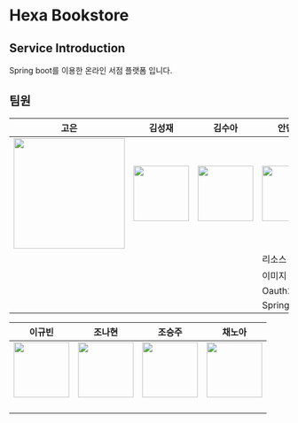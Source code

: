 # Hexa Bookstore

## Service Introduction
Spring boot를 이용한 온라인 서점 플랫폼 입니다.

## 팀원
|고은|김성재|김수아|안민재|
|---|---|---|---|
|<img style="height: 200px; width: 200px;" src="https://avatars.githubusercontent.com/u/133118296?v=4"/>|<img style="height: 100px; width: 100px;" src="https://avatars.githubusercontent.com/u/104749176?v=4"/>|<img style="height: 100px; width: 100px;" src="https://avatars.githubusercontent.com/u/144919371?v=4"/>|<img style="height: 100px; width: 100px;" src="https://avatars.githubusercontent.com/u/180361980?v=4"/>|
| | | |리소스 암호화 |
| | | |이미지 저장 | 
| | | |Oauth2, JWT | 
| | | |Spring batch | 

|이규빈|조나현|조승주|채노아|
|---|---|---|---|
|<img style="height: 100px; width: 100px;" src="https://avatars.githubusercontent.com/u/121775765?v=4"/>|<img style="height: 100px; width: 100px;" src="https://avatars.githubusercontent.com/u/95014596?v=4"/>|<img style="height: 100px; width: 100px;" src="https://avatars.githubusercontent.com/u/168888761?v=4"/>|<img style="height: 100px; width: 100px;" src="https://avatars.githubusercontent.com/u/104444048?v=4"/>|
| | | | |
| | | | |
| | | | |
| | | | |


